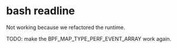 # bash readline

Not working because we refactored the runtime.

TODO: make the BPF_MAP_TYPE_PERF_EVENT_ARRAY work again.

